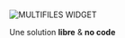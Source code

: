 <div 
  class="tile is-ancestor is--fullheight mt-5"
  style="min-height: 600px">
  <div class="tile is-vertical is-7">
    <div class="tile is-parent">
      <article class="tile is-child notification is-dark px-1 py-1">
        <div 
          class="content is-hidden-mobile"
          style="
            width: 100%;
            height: 100%;
            background-image: url('https://raw.githubusercontent.com/multi-coop/gitribute-documentation-content/main/images/screenshots/multifiles-preview-02.png');
            background-size: cover;
            background-repeat: no-repeat;
            background-position: 50% 50%;">
        </div>
        <img
          class="is-hidden-tablet "
          src="https://raw.githubusercontent.com/multi-coop/gitribute-documentation-content/main/images/screenshots/multifiles-preview-02.png"
          alt="MULTIFILES WIDGET"/>
      </article>
    </div>
  </div>
  <div class="tile is-vertical is-5">
    <div class="tile is-parent">
      <article class="tile is-child notification is-light">
        <p class="title">
          Une solution 
          <b>libre</b>
          &
          <b>no code</b>
        </p>
        <p class="subtitle has-text-weight-bold">
          pour éditer et valoriser vos données
        </p>
      </article>
    </div>
    <div class="tile">
      <div class="tile is-parent is-vertical">
        <article class="tile is-child notification is-white py-6">
          <p class="is-size-5 has-text-grey is-italic has-text-centered">
            Personnalisable
          </p>
          <p class="subtitle has-text-grey is-italic has-text-centered">
            Partageable
          </p>
          <p class="subtitle has-text-grey is-italic has-text-centered">
            Sans abonnement
          </p>
        </article>
      </div>
    </div>
    <div class="tile">
      <div class="tile is-parent is-vertical">
        <article class="tile is-child notification is-white py-0 px-0">
          <a
            href="/why-gitribute"
            class="button is-dark is-large is-fullwidth"
            type="button">
            <span class="has-text-white">
              <span class="icon is-small">
                <i class="mdi mdi-arrow-right-thick"></i>
              </span>
              <span>
                Pourquoi
                <span class="is-hidden-touch">
                  utiliser
                </span>
                Gitribute
              </span>
            </span>
          </a>
        </article>
      </div>
    </div>
  </div>
</div>

